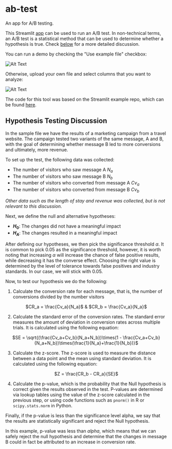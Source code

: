 # ab-test
An app for A/B testing.

This Streamlit [app](https://el-grudge-ab-test-app-l2gvyr.streamlit.app/) can be used to run an A/B test. In non-technical terms, an A/B test is a statistical method that 
can be used to determine whether a hypothesis is true. Check [below](#hypothesis-testing-discussion) for a more detailed discussion.

You can run a demo by checking the "Use example file" checkbox:

![Alt Text](images/use_example.gif)

Otherwise, upload your own file and select columns that you want to analyze:

![Alt Text](images/upload_file.gif)

The code for this tool was based on the Streamlit example repo, which can be found [here](https://github.com/streamlit/example-app-ab-testing).

## Hypothesis Testing Discussion

In the sample file we have the results of a marketing campaign from a travel website. The campaign tested two variants of the same message, A and B, with the goal of determining whether message B led to more conversions and ultimately, more revenue.

To set up the test, the following data was collected:

* The number of visitors who saw message A $N_a$
* The number of visitors who saw message B $N_b$
* The number of visitors who converted from message A $Cv_a$
* The number of visitors who converted from message B $Cv_b$

*Other data such as the length of stay and revenue was collected, but is not relevant to this discussion.*

Next, we define the null and alternative hypotheses:
* **$H_0$**: The changes did not have a meaningful impact 
* **$H_A$**: The changes resulted in a meaningful impact 

After defining our hypotheses, we then pick the significance threshold $\alpha$. It is common to pick $0.05$ as the significance threshold, however, it is worth noting that increasing $\alpha$ will increase the chance of false positive results, while decreasing it has the converse effect. Choosing the right value is determined by the level of tolerance towards false positives and industry standards. In our case, we will stick with $0.05$.

Now, to test our hypothesis we do the following: 

1. Calculate the conversion rate for each message, that is, the number of conversions divided by the number visitors  

<p align=center>$CR_a = \frac{Cv_a}{N_a}$ & $CR_b = \frac{Cv_a}{N_a}$</p>

2. Calculate the standard error of the conversion rates. The standard error measures the amount of deviation in conversion rates across multiple trials. It is calculated using the following equation:

<p align=center>$SE = \sqrt{(\frac{Cv_a+Cv_b}{N_a+N_b})\times(1 - \frac{Cv_a+Cv_b}{N_a+N_b})\times(\frac{1}{N_a}+\frac{1}{N_b})}$</p>

3. Calculate the z-score. The z-score is used to measure the distance between a data point and the mean using standard deviation. 
It is calculated using the following equation:

<p align=center>$Z = \frac{CR_b - CR_a}{SE}$</p>

4. Calculate the p-value, which is the probability that the Null hypothesis is correct given the results observed in the test. P-values are determined via lookup tables using the value of the z-score calculated in the previous step, or using code functions such as `pnorm()` in R or `scipy.stats.norm` in Python.

Finally, if the p-value is less than the significance level alpha, we say that the results are statistically significant and reject the Null hypothesis.

In this example, p-value was less than $alpha$, which means that we can safely reject the null hypothesis and determine that the changes in message B could in fact be attributed to an increase in conversion rate.

